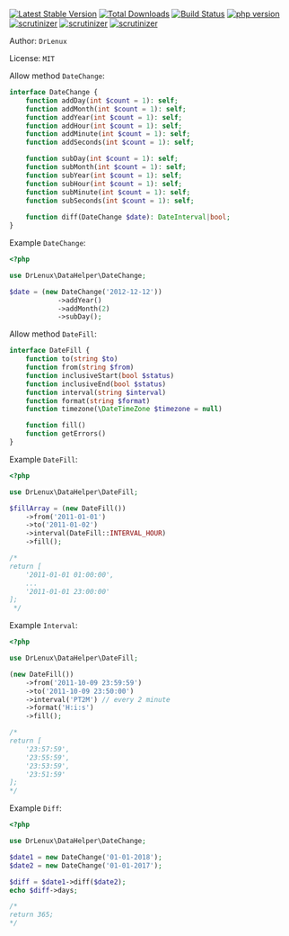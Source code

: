 
[![Latest Stable Version](https://img.shields.io/packagist/v/drlenux/date-helper.svg)](https://packagist.org/packages/drlenux/date-helper)
[![Total Downloads](https://img.shields.io/packagist/dt/drlenux/date-helper.svg)](https://packagist.org/packages/drlenux/date-helper)
[![Build Status](https://travis-ci.org/drlenux/DateHelper.svg?branch=master)](https://travis-ci.org/drlenux/DateHelper)
[![php version](https://img.shields.io/packagist/php-v/drlenux/date-helper.svg)](https://packagist.org/packages/drlenux/date-helper)
[![scrutinizer](https://scrutinizer-ci.com/g/drlenux/DateHelper/badges/quality-score.png?b=master)](https://scrutinizer-ci.com/g/drlenux/DateHelper/?branch=master)
[![scrutinizer](https://scrutinizer-ci.com/g/drlenux/DateHelper/badges/code-intelligence.svg?b=master)](https://scrutinizer-ci.com/g/drlenux/DateHelper/?branch=master)
[![scrutinizer](https://scrutinizer-ci.com/g/drlenux/DateHelper/badges/coverage.png?b=master)](https://scrutinizer-ci.com/g/drlenux/DateHelper/?branch=master)


Author: `DrLenux`

License: `MIT`

Allow method `DateChange`:
```php
interface DateChange {
    function addDay(int $count = 1): self;
    function addMonth(int $count = 1): self;
    function addYear(int $count = 1): self;
    function addHour(int $count = 1): self;
    function addMinute(int $count = 1): self;
    function addSeconds(int $count = 1): self;

    function subDay(int $count = 1): self;
    function subMonth(int $count = 1): self;
    function subYear(int $count = 1): self;
    function subHour(int $count = 1): self;
    function subMinute(int $count = 1): self;
    function subSeconds(int $count = 1): self;
    
    function diff(DateChange $date): DateInterval|bool;
}
```

Example `DateChange`:
```php
<?php

use DrLenux\DataHelper\DateChange; 

$date = (new DateChange('2012-12-12'))
            ->addYear()
            ->addMonth(2)
            ->subDay();
```

Allow method `DateFill`:
```php
interface DateFill {
    function to(string $to)
    function from(string $from)
    function inclusiveStart(bool $status)
    function inclusiveEnd(bool $status)
    function interval(string $interval)
    function format(string $format)
    function timezone(\DateTimeZone $timezone = null)

    function fill()
    function getErrors()
}
```

Example `DateFill`:
```php
<?php

use DrLenux\DataHelper\DateFill;

$fillArray = (new DateFill())
    ->from('2011-01-01')
    ->to('2011-01-02')
    ->interval(DateFill::INTERVAL_HOUR)
    ->fill();

/*
return [
    '2011-01-01 01:00:00',
    ...
    '2011-01-01 23:00:00'
];
 */
```

Example `Interval`:
```php
<?php

use DrLenux\DataHelper\DateFill;

(new DateFill())
    ->from('2011-10-09 23:59:59')
    ->to('2011-10-09 23:50:00')
    ->interval('PT2M') // every 2 minute
    ->format('H:i:s')
    ->fill(); 

/*
return [
    '23:57:59',
    '23:55:59',
    '23:53:59',
    '23:51:59'
];
*/
```

Example `Diff`:
```php
<?php

use DrLenux\DataHelper\DateChange;

$date1 = new DateChange('01-01-2018');
$date2 = new DateChange('01-01-2017');

$diff = $date1->diff($date2);
echo $diff->days;

/*
return 365;
*/
```